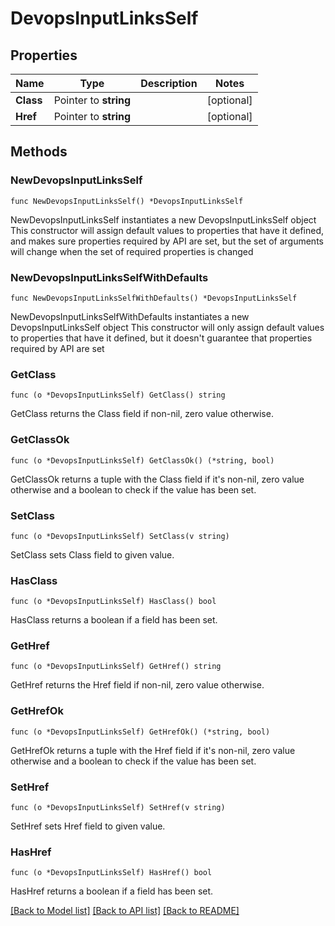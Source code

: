 # DevopsInputLinksSelf

## Properties

Name | Type | Description | Notes
------------ | ------------- | ------------- | -------------
**Class** | Pointer to **string** |  | [optional] 
**Href** | Pointer to **string** |  | [optional] 

## Methods

### NewDevopsInputLinksSelf

`func NewDevopsInputLinksSelf() *DevopsInputLinksSelf`

NewDevopsInputLinksSelf instantiates a new DevopsInputLinksSelf object
This constructor will assign default values to properties that have it defined,
and makes sure properties required by API are set, but the set of arguments
will change when the set of required properties is changed

### NewDevopsInputLinksSelfWithDefaults

`func NewDevopsInputLinksSelfWithDefaults() *DevopsInputLinksSelf`

NewDevopsInputLinksSelfWithDefaults instantiates a new DevopsInputLinksSelf object
This constructor will only assign default values to properties that have it defined,
but it doesn't guarantee that properties required by API are set

### GetClass

`func (o *DevopsInputLinksSelf) GetClass() string`

GetClass returns the Class field if non-nil, zero value otherwise.

### GetClassOk

`func (o *DevopsInputLinksSelf) GetClassOk() (*string, bool)`

GetClassOk returns a tuple with the Class field if it's non-nil, zero value otherwise
and a boolean to check if the value has been set.

### SetClass

`func (o *DevopsInputLinksSelf) SetClass(v string)`

SetClass sets Class field to given value.

### HasClass

`func (o *DevopsInputLinksSelf) HasClass() bool`

HasClass returns a boolean if a field has been set.

### GetHref

`func (o *DevopsInputLinksSelf) GetHref() string`

GetHref returns the Href field if non-nil, zero value otherwise.

### GetHrefOk

`func (o *DevopsInputLinksSelf) GetHrefOk() (*string, bool)`

GetHrefOk returns a tuple with the Href field if it's non-nil, zero value otherwise
and a boolean to check if the value has been set.

### SetHref

`func (o *DevopsInputLinksSelf) SetHref(v string)`

SetHref sets Href field to given value.

### HasHref

`func (o *DevopsInputLinksSelf) HasHref() bool`

HasHref returns a boolean if a field has been set.


[[Back to Model list]](../README.md#documentation-for-models) [[Back to API list]](../README.md#documentation-for-api-endpoints) [[Back to README]](../README.md)


